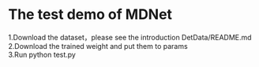 # The test demo of MDNet 
1.Download the dataset，please see the introduction DetData/README.md   
2.Download the trained weight and put them to params  
3.Run python test.py  
